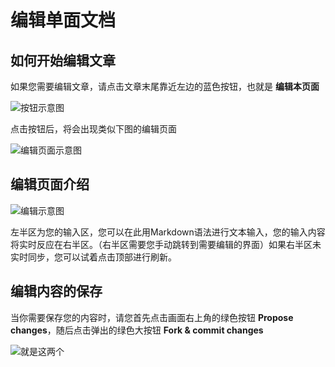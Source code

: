 ﻿---
order: 2
---

# 编辑单面文档

## 如何开始编辑文章

如果您需要编辑文章，请点击文章末尾靠近左边的蓝色按钮，也就是  **编辑本页面**

![按钮示意图](https://img.picui.cn/free/2025/01/07/677d16099493f.png)

点击按钮后，将会出现类似下图的编辑页面

![编辑页面示意图](https://img.picui.cn/free/2025/01/07/677d167fcc1ed.png)

## 编辑页面介绍

![编辑示意图](https://www.helloimg.com/i/2025/01/15/678792f825161.png)

左半区为您的输入区，您可以在此用Markdown语法进行文本输入，您的输入内容将实时反应在右半区。（右半区需要您手动跳转到需要编辑的界面）如果右半区未实时同步，您可以试着点击顶部进行刷新。

## 编辑内容的保存

当你需要保存您的内容时，请您首先点击画面右上角的绿色按钮 **Propose changes**，随后点击弹出的绿色大按钮 **Fork & commit changes**

![就是这两个](https://www.helloimg.com/i/2025/01/15/6787957758af3.png)
